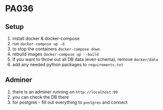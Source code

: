 # PA036

## Setup
1) install docker & docker-compose
2) run ``docker-compose up -d`` 
3) to stop the containers ``docker-compose down``
4) rebuild images ``docker-compose up --build``
5) If you want to throw out all DB data (even schema), remove `docker/data`
6) add any needed python packages to `requirements.txt`

## Adminer
1) there is an adminer running on `http://localhost:99`
2) you can check the DB there
3) for postgres - fill out everything to `postgres` and connect

